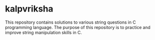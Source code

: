 # kalpvriksha
This repository contains solutions to various string questions in C programming language. The purpose of this repository is to practice and improve string manipulation skills in C.
